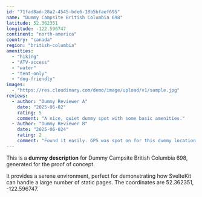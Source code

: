 ```yaml
---
id: "71fad8ad-28a2-4545-bde6-18b5bfaef695"
name: "Dummy Campsite British Columbia 698"
latitude: 52.362351
longitude: -122.596747
continent: "north-america"
country: "canada"
region: "british-columbia"
amenities:
  - "hiking"
  - "ATV-access"
  - "water"
  - "tent-only"
  - "dog-friendly"
images:
  - "https://res.cloudinary.com/demo/image/upload/v1/sample.jpg"
reviews:
  - author: "Dummy Reviewer A"
    date: "2025-06-02"
    rating: 5
    comment: "A nice, quiet dummy spot with some basic amenities."
  - author: "Dummy Reviewer B"
    date: "2025-06-024"
    rating: 2
    comment: "Found it easily. GPS was spot on for this dummy location."
---
```


This is a **dummy description** for Dummy Campsite British Columbia 698, generated for the proof of concept.

It provides a serene environment, perfect for demonstrating how SvelteKit can handle a large number of static pages. The coordinates are 52.362351, -122.596747.

